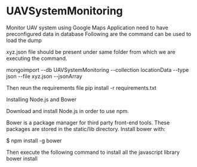 # UAVSystemMonitoring
Monitor UAV system using Google Maps
Application need to have preconfigured data in database
Following are the command can be used to load the dump

xyz.json file should be present under same folder from which we are executing the command.

mongoimport --db UAVSystemMonitoring --collection locationData --type json --file xyz.json --jsonArray

Then reun the requirements file
pip install -r requirements.txt


Installing Node.js and Bower

Download and install Node.js in order to use npm.

Bower is a package manager for third party front-end tools. These packages are stored in the static/lib directory. Install bower with:

$ npm install -g bower

Then execute the following command to install all the javascript library
bower install

